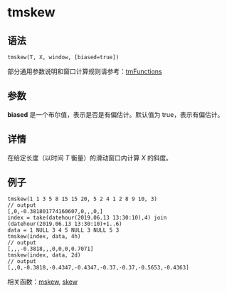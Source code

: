 # tmskew

## 语法

`tmskew(T, X, window, [biased=true])`

部分通用参数说明和窗口计算规则请参考：[tmFunctions](../themes/tmFunctions.html)

## 参数

**biased** 是一个布尔值，表示是否是有偏估计。默认值为 true，表示有偏估计。

## 详情

在给定长度（以时间 *T* 衡量）的滑动窗口内计算 *X* 的斜度。

## 例子

```
tmskew(1 1 3 5 8 15 15 20, 5 2 4 1 2 8 9 10, 3)
// output
[,0,-0.381801774160607,0,,,0,]
index = take(datehour(2019.06.13 13:30:10),4) join (datehour(2019.06.13 13:30:10)+1..6)
data = 1 NULL 3 4 5 NULL 3 NULL 5 3
tmskew(index, data, 4h)
// output
[,,,-0.3818,,,0,0,0,0.7071]
tmskew(index, data, 2d)
// output
[,,0,-0.3818,-0.4347,-0.4347,-0.37,-0.37,-0.5653,-0.4363]
```

相关函数：[mskew](../m/mskew.html), [skew](../s/skew.html)


